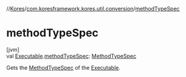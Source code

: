 //[Kores](../../index.md)/[com.koresframework.kores.util.conversion](index.md)/[methodTypeSpec](method-type-spec.md)

# methodTypeSpec

[jvm]\
val [Executable](https://docs.oracle.com/javase/8/docs/api/java/lang/reflect/Executable.html).[methodTypeSpec](method-type-spec.md): [MethodTypeSpec](../com.koresframework.kores.common/-method-type-spec/index.md)

Gets the [MethodTypeSpec](../com.koresframework.kores.common/-method-type-spec/index.md) of the [Executable](https://docs.oracle.com/javase/8/docs/api/java/lang/reflect/Executable.html).
